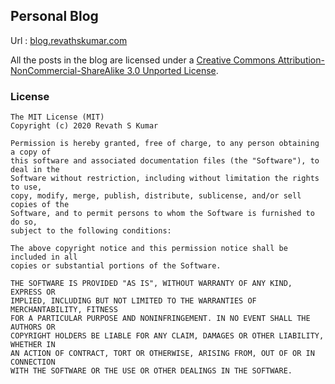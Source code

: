 ## Personal Blog

Url : [blog.revathskumar.com](http://blog.revathskumar.com)

All the posts in the blog are licensed under a [Creative Commons Attribution-NonCommercial-ShareAlike 3.0 Unported License](http://creativecommons.org/licenses/by-nc-sa/3.0/).

### License

```
The MIT License (MIT)
Copyright (c) 2020 Revath S Kumar

Permission is hereby granted, free of charge, to any person obtaining a copy of
this software and associated documentation files (the "Software"), to deal in the
Software without restriction, including without limitation the rights to use,
copy, modify, merge, publish, distribute, sublicense, and/or sell copies of the
Software, and to permit persons to whom the Software is furnished to do so,
subject to the following conditions:

The above copyright notice and this permission notice shall be included in all
copies or substantial portions of the Software.

THE SOFTWARE IS PROVIDED "AS IS", WITHOUT WARRANTY OF ANY KIND, EXPRESS OR
IMPLIED, INCLUDING BUT NOT LIMITED TO THE WARRANTIES OF MERCHANTABILITY, FITNESS
FOR A PARTICULAR PURPOSE AND NONINFRINGEMENT. IN NO EVENT SHALL THE AUTHORS OR
COPYRIGHT HOLDERS BE LIABLE FOR ANY CLAIM, DAMAGES OR OTHER LIABILITY, WHETHER IN
AN ACTION OF CONTRACT, TORT OR OTHERWISE, ARISING FROM, OUT OF OR IN CONNECTION
WITH THE SOFTWARE OR THE USE OR OTHER DEALINGS IN THE SOFTWARE.
```
